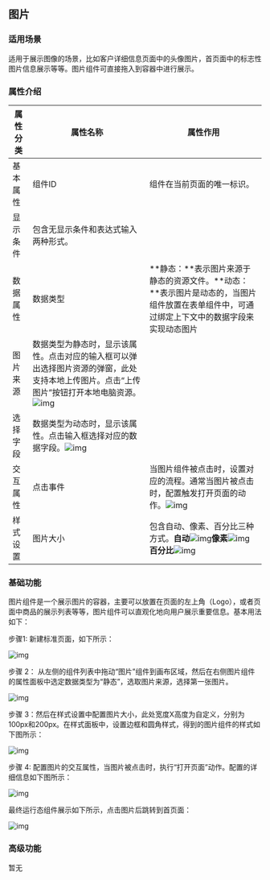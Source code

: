 ## **图片**

### **适用场景**

适用于展示图像的场景，比如客户详细信息页面中的头像图片，首页面中的标志性图片信息展示等等。图片组件可直接拖入到容器中进行展示。

### **属性介绍**



| 属性分类 | 属性名称                                                     | 属性作用                                                     |
| -------- | ------------------------------------------------------------ | ------------------------------------------------------------ |
| 基本属性 | 组件ID                                                       | 组件在当前页面的唯一标识。                                   |
| 显示条件 | 包含无显示条件和表达式输入两种形式。                         |                                                              |
| 数据属性 | 数据类型                                                     | **静态：**表示图片来源于静态的资源文件。**动态：**表示图片是动态的，当图片组件放置在表单组件中，可通过绑定上下文中的数据字段来实现动态图片 |
| 图片来源 | 数据类型为静态时，显示该属性。点击对应的输入框可以弹出选择图片资源的弹窗，此处支持本地上传图片。点击“上传图片”按钮打开本地电脑资源。![img](https://main.qcloudimg.com/raw/0264f4b1cc40c9b10eaeb07307ad03ca.png) |                                                              |
| 选择字段 | 数据类型为动态时，显示该属性。点击输入框选择对应的数据字段。![img](https://main.qcloudimg.com/raw/22cd9cb0a0246bc17d1271315b515e25.png) |                                                              |
| 交互属性 | 点击事件                                                     | 当图片组件被点击时，设置对应的流程。通常当图片被点击时，配置触发打开页面的动作。![img](https://main.qcloudimg.com/raw/d1a4240122ce2fd3fea418a8b093e5ec.png) |
| 样式设置 | 图片大小                                                     | 包含自动、像素、百分比三种方式。**自动**![img](https://main.qcloudimg.com/raw/9109fdac417fda5f1fc73e6b7e17a25b.png)**像素**![img](https://main.qcloudimg.com/raw/411c8831695163026d39ecbf6dfeb799.png)**百分比**![img](https://main.qcloudimg.com/raw/d29907d242fde265be09c306f8ce1ebb.png) |



### **基础功能**

图片组件是一个展示图片的容器，主要可以放置在页面的左上角（Logo），或者页面中商品的展示列表等等，图片组件可以直观化地向用户展示重要信息。基本用法如下：

步骤1: 新建标准页面，如下所示：

![img](https://main.qcloudimg.com/raw/fd2a2c3ce4a966a8abfa4c4e0b36182c.png)

步骤 2： 从左侧的组件列表中拖动“图片”组件到画布区域，然后在右侧图片组件的属性面板中选定数据类型为“静态”，选取图片来源，选择第一张图片。

![img](https://main.qcloudimg.com/raw/b798314849f607e27ea2ae36462c464a.png)

步骤 3：然后在样式设置中配置图片大小，此处宽度X高度为自定义，分别为100px和200px。在样式面板中，设置边框和圆角样式，得到的图片组件的样式如下图所示：

![img](https://main.qcloudimg.com/raw/f82605d9cefc41c26a0d9176d61683bf.png)

步骤 4: 配置图片的交互属性，当图片被点击时，执行“打开页面”动作。配置的详细信息如下图所示：

![img](https://main.qcloudimg.com/raw/5529fbad545a294c41d3aceeb0ad93fc.png)

最终运行态组件展示如下所示，点击图片后跳转到首页面：

![img](https://main.qcloudimg.com/raw/f289e35f454cc303b1e8e29e69c20c7a.png)

### **高级功能**

暂无